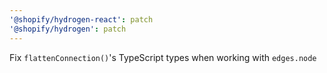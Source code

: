 ```yaml
---
'@shopify/hydrogen-react': patch
'@shopify/hydrogen': patch
---
```


Fix `flattenConnection()`'s TypeScript types when working with `edges.node`
